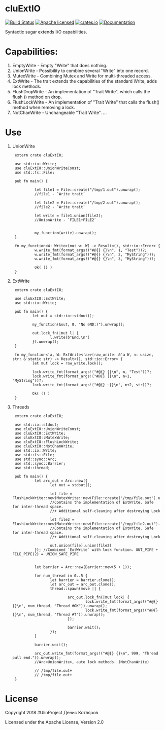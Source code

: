 # cluExtIO

[![Build Status](https://travis-ci.org/clucompany/cluExtIO.svg?branch=master)](https://travis-ci.org/clucompany/cluExtIO)
[![Apache licensed](https://img.shields.io/badge/license-Apache%202.0-blue.svg)](./LICENSE)
[![crates.io](http://meritbadge.herokuapp.com/cluExtIO)](https://crates.io/crates/cluExtIO)
[![Documentation](https://docs.rs/cluExtIO/badge.svg)](https://docs.rs/cluExtIO)

Syntactic sugar extends I/O capabilities.


# Capabilities:
1. EmptyWrite - Empty "Write" that does nothing.
2. UnionWrite - Possibility to combine several "Write" into one record.
3. MutexWrite - Combining Mutex and Write for multi-threaded access.
4. ExtWrite - The trait extends the capabilities of the standard Write, adds lock methods.
5. FlushDropWrite - An implementation of "Trait Write", which calls the flush () method on drop. 
6. FlushLockWrite - An implementation of "Trait Write" that calls the flush() method when removing a lock.
7. NotChanWrite - Unchangeable "Trait Write".
...

# Use

1. UnionWrite


		extern crate cluExtIO;

		use std::io::Write;
		use cluExtIO::UnionWriteConst;
		use std::fs::File;

		pub fn main() {

				 let file1 = File::create("/tmp/1.out").unwrap();
				 //file1 - `Write trait`

				 let file2 = File::create("/tmp/2.out").unwrap();
				 //file2 - `Write trait`

				 let write = file1.union(file2);
				 //UnionWrite - `FILE1+FILE2`


				 my_function(write).unwrap();
		}

		fn my_function<W: Write>(mut w: W) -> Result<(), std::io::Error> {
				 w.write_fmt(format_args!("#@{} {}\n", 1, "Test"))?;
				 w.write_fmt(format_args!("#@{} {}\n", 2, "MyString"))?;
				 w.write_fmt(format_args!("#@{} {}\n", 3, "MyString"))?;

				 Ok( () )
		}
		
2. ExtWrite

		extern crate cluExtIO;

		use cluExtIO::ExtWrite;
		use std::io::Write;

		pub fn main() {
				let out = std::io::stdout();

				my_function(&out, 0, "No eND:)").unwrap();

				out.lock_fn(|mut l| {
						l.write(b"End.\n")
				}).unwrap();
		}

		fn my_function<'a, W: ExtWrite<'a>>(raw_write: &'a W, n: usize, str: &'static str) -> Result<(), std::io::Error> {
				let mut lock = raw_write.lock();

				lock.write_fmt(format_args!("#@{} {}\n", n, "Test"))?;
				lock.write_fmt(format_args!("#@{} {}\n", n+1, "MyString"))?;
				lock.write_fmt(format_args!("#@{} ~{}\n", n+2, str))?;

				Ok( () )
		}

3. Threads

		extern crate cluExtIO;

		use std::io::stdout;
		use cluExtIO::UnionWriteConst;
		use cluExtIO::ExtWrite;
		use cluExtIO::MutexWrite;
		use cluExtIO::FlushLockWrite;
		use cluExtIO::NotChanWrite;
		use std::io::Write;
		use std::fs::File;
		use std::sync::Arc;
		use std::sync::Barrier;
		use std::thread;

		pub fn main() {
				 let arc_out = Arc::new({	  
						let out = stdout();

						let file = FlushLockWrite::new(MutexWrite::new(File::create("/tmp/file.out").unwrap()));
						//Contains the implementation of ExtWrite. Safe for inter-thread space.
						//+ Additional self-cleaning after destroying Lock

						let file2 = FlushLockWrite::new(MutexWrite::new(File::create("/tmp/file2.out").unwrap()));
						//Contains the implementation of ExtWrite. Safe for inter-thread space.
						//+ Additional self-cleaning after destroying Lock

						out.union(file).union(file2)
				 }); //Combined `ExtWrite` with lock function. OUT_PIPE + FILE_PIPE(2) = UNION_SAFE_PIPE


				 let barrier = Arc::new(Barrier::new(5 + 1));

				 for num_thread in 0..5 {
						let barrier = barrier.clone();
						let arc_out = arc_out.clone();
						thread::spawn(move || {

								arc_out.lock_fn(|mut lock| {
										lock.write_fmt(format_args!("#@{} {}\n", num_thread, "Thread #OK")).unwrap();
										lock.write_fmt(format_args!("#@{} {}\n", num_thread, "Thread #T")).unwrap();
								});

								barrier.wait();
						});
				 }

				 barrier.wait();

				 arc_out.write_fmt(format_args!("#@{} {}\n", 999, "Thread pull end.")).unwrap();
				 //Arc<UnionWrite>, auto lock methods. (NotChanWrite)

				 // /tmp/file.out+
				 // /tmp/file.out+
		}




# License

Copyright 2018 #UlinProject Денис Котляров

Licensed under the Apache License, Version 2.0
